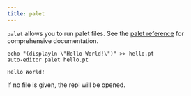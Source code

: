 ```yaml
---
title: palet
---
```


`palet` allows you to run palet files. See the [palet reference](https://auto-editor.com/ref) for comprehensive documentation.

```
echo "(displayln \"Hello World!\")" >> hello.pt
auto-editor palet hello.pt

Hello World!
```

If no file is given, the repl will be opened.
